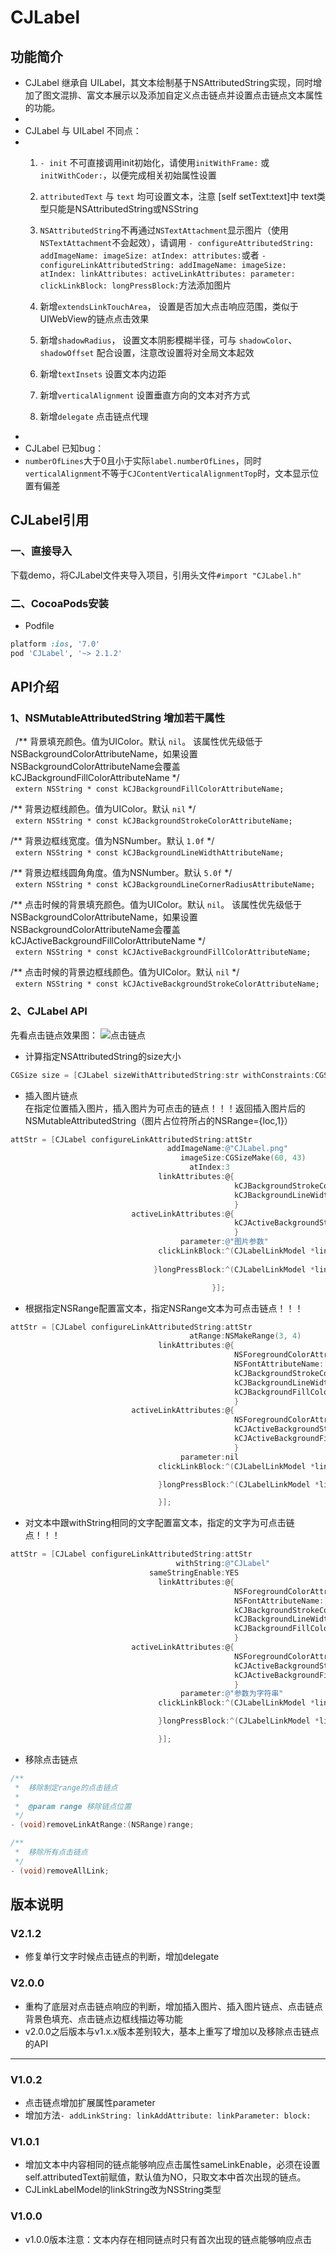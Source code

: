 # CJLabel

## 功能简介

 * CJLabel 继承自 UILabel，其文本绘制基于NSAttributedString实现，同时增加了图文混排、富文本展示以及添加自定义点击链点并设置点击链点文本属性的功能。
 *
 * CJLabel 与 UILabel 不同点：
 *
   1. `- init` 不可直接调用init初始化，请使用`initWithFrame:` 或 `initWithCoder:`，以便完成相关初始属性设置
 
   2. `attributedText` 与 `text` 均可设置文本，注意 [self setText:text]中 text类型只能是NSAttributedString或NSString
 
   3. `NSAttributedString`不再通过`NSTextAttachment`显示图片（使用`NSTextAttachment`不会起效），请调用
      `- configureAttributedString: addImageName: imageSize: atIndex: attributes:`或者
      `- configureLinkAttributedString: addImageName: imageSize: atIndex: linkAttributes: activeLinkAttributes: parameter: clickLinkBlock: longPressBlock:`方法添加图片
 
   4. 新增`extendsLinkTouchArea`， 设置是否加大点击响应范围，类似于UIWebView的链点点击效果
 
   5. 新增`shadowRadius`， 设置文本阴影模糊半径，可与 `shadowColor`、`shadowOffset` 配合设置，注意改设置将对全局文本起效
 
   6. 新增`textInsets` 设置文本内边距
 
   7. 新增`verticalAlignment` 设置垂直方向的文本对齐方式
   
   8. 新增`delegate` 点击链点代理
 *
 * CJLabel 已知bug：
 *
   `numberOfLines`大于0且小于实际`label.numberOfLines`，同时`verticalAlignment`不等于`CJContentVerticalAlignmentTop`时，文本显示位置有偏差

## CJLabel引用
### 一、直接导入
下载demo，将CJLabel文件夹导入项目，引用头文件`#import "CJLabel.h"`
### 二、CocoaPods安装
* Podfile<br/>
```ruby
platform :ios, '7.0'
pod 'CJLabel', '~> 2.1.2'
```

## API介绍
### 1、NSMutableAttributedString 增加若干属性<br/>

   /**
    背景填充颜色。值为UIColor。默认 `nil`。
    该属性优先级低于NSBackgroundColorAttributeName，如果设置NSBackgroundColorAttributeName会覆盖kCJBackgroundFillColorAttributeName
    */<br/>
   `extern NSString * const kCJBackgroundFillColorAttributeName;`

   /**
    背景边框线颜色。值为UIColor。默认 `nil`
    */<br/>
   `extern NSString * const kCJBackgroundStrokeColorAttributeName;`

   /**
    背景边框线宽度。值为NSNumber。默认 `1.0f`
    */<br/>
   `extern NSString * const kCJBackgroundLineWidthAttributeName;`

   /**
    背景边框线圆角角度。值为NSNumber。默认 `5.0f`
    */<br/>
   `extern NSString * const kCJBackgroundLineCornerRadiusAttributeName;`

   /**
    点击时候的背景填充颜色。值为UIColor。默认 `nil`。
    该属性优先级低于NSBackgroundColorAttributeName，如果设置NSBackgroundColorAttributeName会覆盖kCJActiveBackgroundFillColorAttributeName
    */<br/>
   `extern NSString * const kCJActiveBackgroundFillColorAttributeName;`

   /**
    点击时候的背景边框线颜色。值为UIColor。默认 `nil`
    */<br/>
   `extern NSString * const kCJActiveBackgroundStrokeColorAttributeName;`

### 2、CJLabel API<br/>
先看点击链点效果图：
![点击链点](https://o44fado6w.qnssl.com/CJLabel.gif)
* 计算指定NSAttributedString的size大小
```objective-c
CGSize size = [CJLabel sizeWithAttributedString:str withConstraints:CGSizeMake(320, CGFLOAT_MAX) limitedToNumberOfLines:0]
  ```
  
* 插入图片链点<br/>
在指定位置插入图片，插入图片为可点击的链点！！！返回插入图片后的NSMutableAttributedString（图片占位符所占的NSRange={loc,1}）
```objective-c
attStr = [CJLabel configureLinkAttributedString:attStr
                                   addImageName:@"CJLabel.png"
                                      imageSize:CGSizeMake(60, 43)
                                        atIndex:3
                                 linkAttributes:@{
                                                  kCJBackgroundStrokeColorAttributeName:[UIColor blueColor],
                                                  kCJBackgroundLineWidthAttributeName:@(1),
                                                  }
                           activeLinkAttributes:@{
                                                  kCJActiveBackgroundStrokeColorAttributeName:[UIColor redColor],
                                                  }
                                      parameter:@"图片参数"
                                 clickLinkBlock:^(CJLabelLinkModel *linkModel){
                                 
                                }longPressBlock:^(CJLabelLinkModel *linkModel){

                                             }];
  ```
  
* 根据指定NSRange配置富文本，指定NSRange文本为可点击链点！！！<br/>
```objective-c
attStr = [CJLabel configureLinkAttributedString:attStr
                                        atRange:NSMakeRange(3, 4)
                                 linkAttributes:@{
                                                  NSForegroundColorAttributeName:[UIColor blueColor],
                                                  NSFontAttributeName:[UIFont boldSystemFontOfSize:15],
                                                  kCJBackgroundStrokeColorAttributeName:[UIColor orangeColor],
                                                  kCJBackgroundLineWidthAttributeName:@(1),
                                                  kCJBackgroundFillColorAttributeName:[UIColor lightGrayColor]
                                                  }
                           activeLinkAttributes:@{
                                                  NSForegroundColorAttributeName:[UIColor redColor],
                                                  kCJActiveBackgroundStrokeColorAttributeName:[UIColor blackColor],
                                                  kCJActiveBackgroundFillColorAttributeName:[UIColor brownColor]
                                                  }
                                      parameter:nil
                                 clickLinkBlock:^(CJLabelLinkModel *linkModel){

                                 }longPressBlock:^(CJLabelLinkModel *linkModel){

                                 }];
```

* 对文本中跟withString相同的文字配置富文本，指定的文字为可点击链点！！！<br/>
```objective-c
attStr = [CJLabel configureLinkAttributedString:attStr
                                     withString:@"CJLabel"
                               sameStringEnable:YES
                                 linkAttributes:@{
                                                  NSForegroundColorAttributeName:[UIColor blueColor],
                                                  NSFontAttributeName:[UIFont boldSystemFontOfSize:15],
                                                  kCJBackgroundStrokeColorAttributeName:[UIColor orangeColor],
                                                  kCJBackgroundLineWidthAttributeName:@(1),
                                                  kCJBackgroundFillColorAttributeName:[UIColor lightGrayColor]
                                                  }
                           activeLinkAttributes:@{
                                                  NSForegroundColorAttributeName:[UIColor redColor],
                                                  kCJActiveBackgroundStrokeColorAttributeName:[UIColor blackColor],
                                                  kCJActiveBackgroundFillColorAttributeName:[UIColor brownColor]
                                                  }
                                      parameter:@"参数为字符串"
                                 clickLinkBlock:^(CJLabelLinkModel *linkModel){

                                 }longPressBlock:^(CJLabelLinkModel *linkModel){

                                 }];
```

* 移除点击链点<br/>
```objective-c
/**
 *  移除制定range的点击链点
 *
 *  @param range 移除链点位置
 */
- (void)removeLinkAtRange:(NSRange)range;

/**
 *  移除所有点击链点
 */
- (void)removeAllLink;
```

## 版本说明
### V2.1.2
* 修复单行文字时候点击链点的判断，增加delegate
### V2.0.0
* 重构了底层对点击链点响应的判断，增加插入图片、插入图片链点、点击链点背景色填充、点击链点边框线描边等功能
* v2.0.0之后版本与v1.x.x版本差别较大，基本上重写了增加以及移除点击链点的API
***
### V1.0.2
* 点击链点增加扩展属性parameter<br/>
* 增加方法`- addLinkString: linkAddAttribute: linkParameter: block:`<br/>
### V1.0.1
*  增加文本中内容相同的链点能够响应点击属性sameLinkEnable，必须在设置self.attributedText前赋值，默认值为NO，只取文本中首次出现的链点。<br/>
*  CJLinkLabelModel的linkString改为NSString类型<br/>
### V1.0.0
*  v1.0.0版本注意：文本内存在相同链点时只有首次出现的链点能够响应点击
